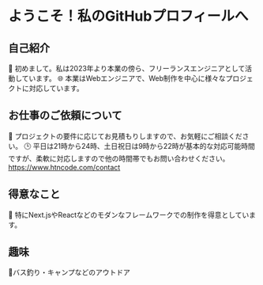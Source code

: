 # ようこそ！私のGitHubプロフィールへ
## 自己紹介
👋 初めまして。私は2023年より本業の傍ら、フリーランスエンジニアとして活動しています。
🌐 本業はWebエンジニアで、Web制作を中心に様々なプロジェクトに対応しています。

## お仕事のご依頼について
💼 プロジェクトの要件に応じてお見積もりしますので、お気軽にご相談ください。
🕒 平日は21時から24時、土日祝日は9時から22時が基本的な対応可能時間ですが、柔軟に対応しますので他の時間帯でもお問い合わせください。
    https://www.htncode.com/contact

## 得意なこと
🚀 特にNext.jsやReactなどのモダンなフレームワークでの制作を得意としています。

## 趣味
🎣バス釣り・キャンプなどのアウトドア
